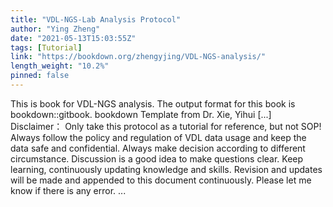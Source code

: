 ```yaml
---
title: "VDL-NGS-Lab Analysis Protocol"
author: "Ying Zheng"
date: "2021-05-13T15:03:55Z"
tags: [Tutorial]
link: "https://bookdown.org/zhengyjing/VDL-NGS-analysis/"
length_weight: "10.2%"
pinned: false
---
```


This is book for VDL-NGS analysis. The output format for this book is bookdown::gitbook. bookdown Template from Dr. Xie, Yihui [...] Disclaimer： Only take this protocol as a tutorial for reference, but not SOP! Always follow the policy and regulation of VDL data usage and keep the data safe and confidential. Always make decision according to different circumstance. Discussion is a good idea to make questions clear. Keep learning, continuously updating knowledge and skills. Revision and updates will be made and appended to this document continuously. Please let me know if there is any error. ...
